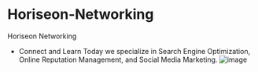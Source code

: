 # Horiseon-Networking
Horiseon Networking 
- Connect and Learn Today we specialize in Search Engine Optimization, Online Reputation Management, and Social Media Marketing.
![image](https://user-images.githubusercontent.com/106628037/174195689-c0807d43-2b66-4718-8eba-17448dccf694.png)
